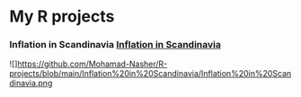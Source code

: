 # My R projects






### Inflation in Scandinavia [Inflation in Scandinavia](https://github.com/Mohamad-Nasher/R-projects/tree/main/Inflation%20in%20Scandinavia)
![]https://github.com/Mohamad-Nasher/R-projects/blob/main/Inflation%20in%20Scandinavia/Inflation%20in%20Scandinavia.png
